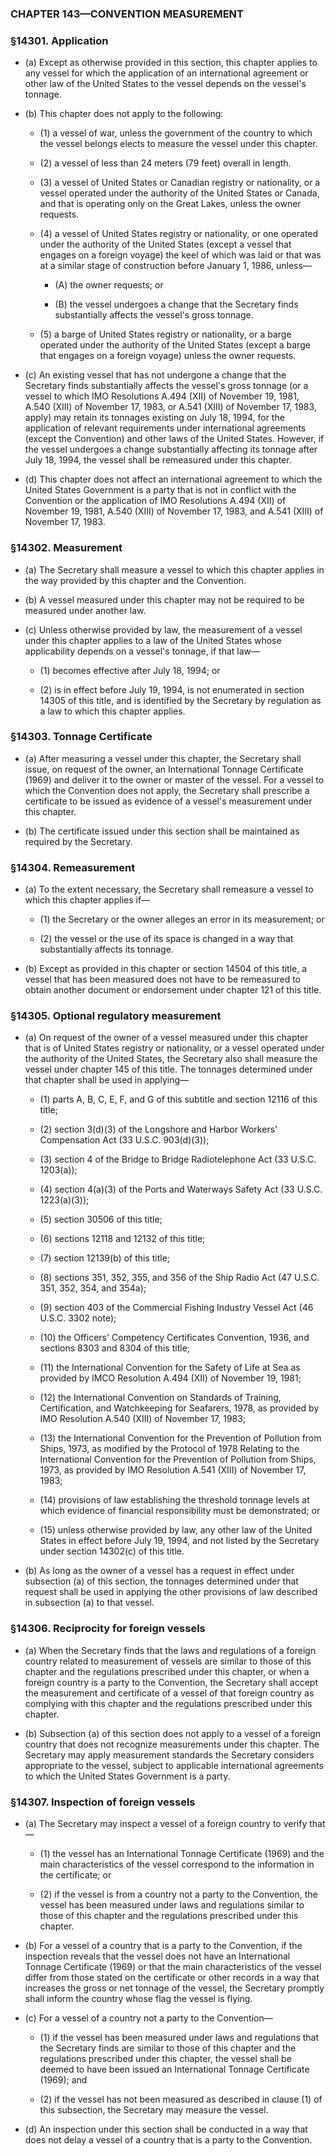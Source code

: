### **CHAPTER 143—CONVENTION MEASUREMENT**

### §14301. Application
* (a) Except as otherwise provided in this section, this chapter applies to any vessel for which the application of an international agreement or other law of the United States to the vessel depends on the vessel's tonnage.

* (b) This chapter does not apply to the following:

  * (1) a vessel of war, unless the government of the country to which the vessel belongs elects to measure the vessel under this chapter.

  * (2) a vessel of less than 24 meters (79 feet) overall in length.

  * (3) a vessel of United States or Canadian registry or nationality, or a vessel operated under the authority of the United States or Canada, and that is operating only on the Great Lakes, unless the owner requests.

  * (4) a vessel of United States registry or nationality, or one operated under the authority of the United States (except a vessel that engages on a foreign voyage) the keel of which was laid or that was at a similar stage of construction before January 1, 1986, unless—

    * (A) the owner requests; or

    * (B) the vessel undergoes a change that the Secretary finds substantially affects the vessel's gross tonnage.


  * (5) a barge of United States registry or nationality, or a barge operated under the authority of the United States (except a barge that engages on a foreign voyage) unless the owner requests.


* (c) An existing vessel that has not undergone a change that the Secretary finds substantially affects the vessel's gross tonnage (or a vessel to which IMO Resolutions A.494 (XII) of November 19, 1981, A.540 (XIII) of November 17, 1983, or A.541 (XIII) of November 17, 1983, apply) may retain its tonnages existing on July 18, 1994, for the application of relevant requirements under international agreements (except the Convention) and other laws of the United States. However, if the vessel undergoes a change substantially affecting its tonnage after July 18, 1994, the vessel shall be remeasured under this chapter.

* (d) This chapter does not affect an international agreement to which the United States Government is a party that is not in conflict with the Convention or the application of IMO Resolutions A.494 (XII) of November 19, 1981, A.540 (XIII) of November 17, 1983, and A.541 (XIII) of November 17, 1983.

### §14302. Measurement
* (a) The Secretary shall measure a vessel to which this chapter applies in the way provided by this chapter and the Convention.

* (b) A vessel measured under this chapter may not be required to be measured under another law.

* (c) Unless otherwise provided by law, the measurement of a vessel under this chapter applies to a law of the United States whose applicability depends on a vessel's tonnage, if that law—

  * (1) becomes effective after July 18, 1994; or

  * (2) is in effect before July 19, 1994, is not enumerated in section 14305 of this title, and is identified by the Secretary by regulation as a law to which this chapter applies.

### §14303. Tonnage Certificate
* (a) After measuring a vessel under this chapter, the Secretary shall issue, on request of the owner, an International Tonnage Certificate (1969) and deliver it to the owner or master of the vessel. For a vessel to which the Convention does not apply, the Secretary shall prescribe a certificate to be issued as evidence of a vessel's measurement under this chapter.

* (b) The certificate issued under this section shall be maintained as required by the Secretary.

### §14304. Remeasurement
* (a) To the extent necessary, the Secretary shall remeasure a vessel to which this chapter applies if—

  * (1) the Secretary or the owner alleges an error in its measurement; or

  * (2) the vessel or the use of its space is changed in a way that substantially affects its tonnage.


* (b) Except as provided in this chapter or section 14504 of this title, a vessel that has been measured does not have to be remeasured to obtain another document or endorsement under chapter 121 of this title.

### §14305. Optional regulatory measurement
* (a) On request of the owner of a vessel measured under this chapter that is of United States registry or nationality, or a vessel operated under the authority of the United States, the Secretary also shall measure the vessel under chapter 145 of this title. The tonnages determined under that chapter shall be used in applying—

  * (1) parts A, B, C, E, F, and G of this subtitle and section 12116 of this title;

  * (2) section 3(d)(3) of the Longshore and Harbor Workers' Compensation Act (33 U.S.C. 903(d)(3));

  * (3) section 4 of the Bridge to Bridge Radiotelephone Act (33 U.S.C. 1203(a));

  * (4) section 4(a)(3) of the Ports and Waterways Safety Act (33 U.S.C. 1223(a)(3));

  * (5) section 30506 of this title;

  * (6) sections 12118 and 12132 of this title;

  * (7) section 12139(b) of this title;

  * (8) sections 351, 352, 355, and 356 of the Ship Radio Act (47 U.S.C. 351, 352, 354, and 354a);

  * (9) section 403 of the Commercial Fishing Industry Vessel Act (46 U.S.C. 3302 note);

  * (10) the Officers' Competency Certificates Convention, 1936, and sections 8303 and 8304 of this title;

  * (11) the International Convention for the Safety of Life at Sea as provided by IMCO Resolution A.494 (XII) of November 19, 1981;

  * (12) the International Convention on Standards of Training, Certification, and Watchkeeping for Seafarers, 1978, as provided by IMO Resolution A.540 (XIII) of November 17, 1983;

  * (13) the International Convention for the Prevention of Pollution from Ships, 1973, as modified by the Protocol of 1978 Relating to the International Convention for the Prevention of Pollution from Ships, 1973, as provided by IMO Resolution A.541 (XIII) of November 17, 1983;

  * (14) provisions of law establishing the threshold tonnage levels at which evidence of financial responsibility must be demonstrated; or

  * (15) unless otherwise provided by law, any other law of the United States in effect before July 19, 1994, and not listed by the Secretary under section 14302(c) of this title.


* (b) As long as the owner of a vessel has a request in effect under subsection (a) of this section, the tonnages determined under that request shall be used in applying the other provisions of law described in subsection (a) to that vessel.

### §14306. Reciprocity for foreign vessels
* (a) When the Secretary finds that the laws and regulations of a foreign country related to measurement of vessels are similar to those of this chapter and the regulations prescribed under this chapter, or when a foreign country is a party to the Convention, the Secretary shall accept the measurement and certificate of a vessel of that foreign country as complying with this chapter and the regulations prescribed under this chapter.

* (b) Subsection (a) of this section does not apply to a vessel of a foreign country that does not recognize measurements under this chapter. The Secretary may apply measurement standards the Secretary considers appropriate to the vessel, subject to applicable international agreements to which the United States Government is a party.

### §14307. Inspection of foreign vessels
* (a) The Secretary may inspect a vessel of a foreign country to verify that—

  * (1) the vessel has an International Tonnage Certificate (1969) and the main characteristics of the vessel correspond to the information in the certificate; or

  * (2) if the vessel is from a country not a party to the Convention, the vessel has been measured under laws and regulations similar to those of this chapter and the regulations prescribed under this chapter.


* (b) For a vessel of a country that is a party to the Convention, if the inspection reveals that the vessel does not have an International Tonnage Certificate (1969) or that the main characteristics of the vessel differ from those stated on the certificate or other records in a way that increases the gross or net tonnage of the vessel, the Secretary promptly shall inform the country whose flag the vessel is flying.

* (c) For a vessel of a country not a party to the Convention—

  * (1) if the vessel has been measured under laws and regulations that the Secretary finds are similar to those of this chapter and the regulations prescribed under this chapter, the vessel shall be deemed to have been issued an International Tonnage Certificate (1969); and

  * (2) if the vessel has not been measured as described in clause (1) of this subsection, the Secretary may measure the vessel.


* (d) An inspection under this section shall be conducted in a way that does not delay a vessel of a country that is a party to the Convention.
